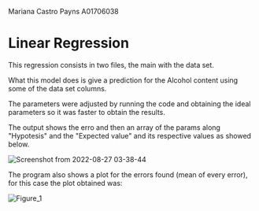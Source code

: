 Mariana Castro Payns
A01706038

# Linear Regression

This regression consists in two files, the main with the data set. 

What this model does is give a prediction for the Alcohol content using some of the data set columns. 

The parameters were adjusted by running the code and obtaining the ideal parameters so it was faster to obtain the results. 

The output shows the erro and then an array of the params along "Hypotesis" and the "Expected value" and its respective values as showed below.

![Screenshot from 2022-08-27 03-38-44](https://user-images.githubusercontent.com/104474575/187022736-1d0a1651-60fa-4d51-854a-6fc84987ec37.png)

The program also shows a plot for the errors found (mean of every error), for this case the plot obtained was:

![Figure_1](https://user-images.githubusercontent.com/104474575/187022834-6530e944-2e5e-4f32-8422-eb36cd69bbc7.png)
